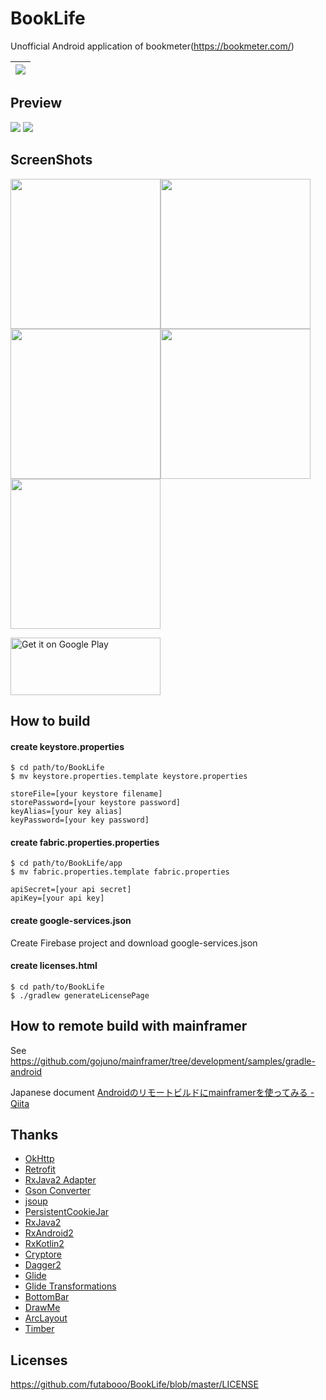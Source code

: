 # BookLife
Unofficial Android application of bookmeter(https://bookmeter.com/)

|![](https://raw.githubusercontent.com/futabooo/BookLife/assets/assets/header.png)|
|:-:|

## Preview
![](https://raw.githubusercontent.com/futabooo/BookLife/assets/assets/1.gif)
![](https://raw.githubusercontent.com/futabooo/BookLife/assets/assets/2.gif)

## ScreenShots
<img src="https://raw.githubusercontent.com/futabooo/BookLife/assets/assets/screen-shot-0.png" width="240"><img src="https://raw.githubusercontent.com/futabooo/BookLife/assets/assets/screen-shot-1.png" width="240"><img src="https://raw.githubusercontent.com/futabooo/BookLife/assets/assets/screen-shot-2.png" width="240"><img src="https://raw.githubusercontent.com/futabooo/BookLife/assets/assets/screen-shot-3.png" width="240"><img src="https://raw.githubusercontent.com/futabooo/BookLife/assets/assets/screen-shot-4.png" width="240">

<a href='https://play.google.com/store/apps/details?id=com.futabooo.android.booklife&pcampaignid=MKT-Other-global-all-co-prtnr-py-PartBadge-Mar2515-1'><img alt='Get it on Google Play' src='https://play.google.com/intl/en_us/badges/images/generic/en_badge_web_generic.png' height="92" width="240"/></a>

## How to build
#### create keystore.properties
```
$ cd path/to/BookLife
$ mv keystore.properties.template keystore.properties
```

```txt:keystore.properties
storeFile=[your keystore filename]
storePassword=[your keystore password]
keyAlias=[your key alias]
keyPassword=[your key password]
```

#### create fabric.properties.properties
```
$ cd path/to/BookLife/app
$ mv fabric.properties.template fabric.properties
```

```txt:fabric.properties
apiSecret=[your api secret]
apiKey=[your api key]
```

#### create google-services.json
Create Firebase project and download google-services.json

#### create licenses.html
```
$ cd path/to/BookLife
$ ./gradlew generateLicensePage
```

## How to remote build with mainframer
See https://github.com/gojuno/mainframer/tree/development/samples/gradle-android

Japanese document [Androidのリモートビルドにmainframerを使ってみる - Qiita](https://qiita.com/futabooo/items/ed70efdd3929ebbfd161)

## Thanks
- [OkHttp](https://github.com/square/okhttp)
- [Retrofit](https://github.com/square/retrofit)
- [RxJava2 Adapter](https://github.com/square/retrofit/tree/master/retrofit-adapters/rxjava2)
- [Gson Converter](https://github.com/square/retrofit/tree/master/retrofit-converters/gson)
- [jsoup](https://jsoup.org/)
- [PersistentCookieJar](https://github.com/franmontiel/PersistentCookieJar)
- [RxJava2](https://github.com/ReactiveX/RxJava)
- [RxAndroid2](https://github.com/ReactiveX/RxAndroid)
- [RxKotlin2](https://github.com/ReactiveX/RxKotlin)
- [Cryptore](https://github.com/KazaKago/Cryptore)
- [Dagger2](https://github.com/google/dagger)
- [Glide](https://github.com/bumptech/glide)
- [Glide Transformations](https://github.com/wasabeef/glide-transformations)
- [BottomBar](https://github.com/roughike/BottomBar)
- [DrawMe](https://github.com/rafakob/DrawMe)
- [ArcLayout](https://github.com/ogaclejapan/ArcLayout)
- [Timber](https://github.com/JakeWharton/timber)

## Licenses
https://github.com/futabooo/BookLife/blob/master/LICENSE
